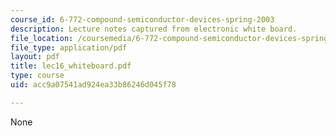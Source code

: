 ```yaml
---
course_id: 6-772-compound-semiconductor-devices-spring-2003
description: Lecture notes captured from electronic white board.
file_location: /coursemedia/6-772-compound-semiconductor-devices-spring-2003/acc9a07541ad924ea33b86246d045f78_lec16_whiteboard.pdf
file_type: application/pdf
layout: pdf
title: lec16_whiteboard.pdf
type: course
uid: acc9a07541ad924ea33b86246d045f78

---
```

None